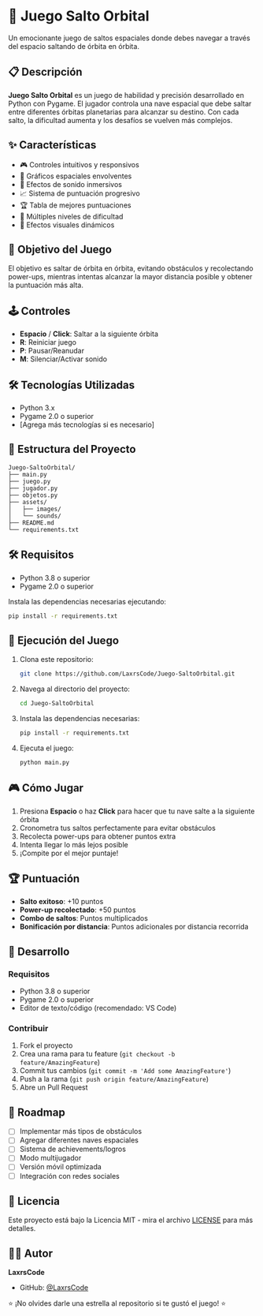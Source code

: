 
# 🚀 Juego Salto Orbital

Un emocionante juego de saltos espaciales donde debes navegar a través del espacio saltando de órbita en órbita.

## 📋 Descripción

**Juego Salto Orbital** es un juego de habilidad y precisión desarrollado en Python con Pygame. El jugador controla una nave espacial que debe saltar entre diferentes órbitas planetarias para alcanzar su destino. Con cada salto, la dificultad aumenta y los desafíos se vuelven más complejos.

## ✨ Características

- 🎮 Controles intuitivos y responsivos
- 🌌 Gráficos espaciales envolventes
- 🎵 Efectos de sonido inmersivos
- 📈 Sistema de puntuación progresivo
- 🏆 Tabla de mejores puntuaciones
- 🎯 Múltiples niveles de dificultad
- 🌟 Efectos visuales dinámicos

## 🎯 Objetivo del Juego

El objetivo es saltar de órbita en órbita, evitando obstáculos y recolectando power-ups, mientras intentas alcanzar la mayor distancia posible y obtener la puntuación más alta.

## 🕹️ Controles

- **Espacio** / **Click**: Saltar a la siguiente órbita
- **R**: Reiniciar juego
- **P**: Pausar/Reanudar
- **M**: Silenciar/Activar sonido

## 🛠️ Tecnologías Utilizadas

- Python 3.x
- Pygame 2.0 o superior
- [Agrega más tecnologías si es necesario]

## 📁 Estructura del Proyecto

```
Juego-SaltoOrbital/
├── main.py
├── juego.py
├── jugador.py
├── objetos.py
├── assets/
│   ├── images/
│   └── sounds/
├── README.md
└── requirements.txt
```

## 🛠️ Requisitos

- Python 3.8 o superior
- Pygame 2.0 o superior

Instala las dependencias necesarias ejecutando:

```bash
pip install -r requirements.txt
```

## 🚀 Ejecución del Juego

1. Clona este repositorio:
    ```bash
    git clone https://github.com/LaxrsCode/Juego-SaltoOrbital.git
    ```

2. Navega al directorio del proyecto:
    ```bash
    cd Juego-SaltoOrbital
    ```

3. Instala las dependencias necesarias:
    ```bash
    pip install -r requirements.txt
    ```

4. Ejecuta el juego:
    ```bash
    python main.py
    ```

## 🎮 Cómo Jugar

1. Presiona **Espacio** o haz **Click** para hacer que tu nave salte a la siguiente órbita
2. Cronometra tus saltos perfectamente para evitar obstáculos
3. Recolecta power-ups para obtener puntos extra
4. Intenta llegar lo más lejos posible
5. ¡Compite por el mejor puntaje!

## 🏆 Puntuación

- **Salto exitoso**: +10 puntos
- **Power-up recolectado**: +50 puntos
- **Combo de saltos**: Puntos multiplicados
- **Bonificación por distancia**: Puntos adicionales por distancia recorrida

## 🔧 Desarrollo

### Requisitos

- Python 3.8 o superior
- Pygame 2.0 o superior
- Editor de texto/código (recomendado: VS Code)

### Contribuir

1. Fork el proyecto
2. Crea una rama para tu feature (`git checkout -b feature/AmazingFeature`)
3. Commit tus cambios (`git commit -m 'Add some AmazingFeature'`)
4. Push a la rama (`git push origin feature/AmazingFeature`)
5. Abre un Pull Request

## 📝 Roadmap

- [ ] Implementar más tipos de obstáculos
- [ ] Agregar diferentes naves espaciales
- [ ] Sistema de achievements/logros
- [ ] Modo multijugador
- [ ] Versión móvil optimizada
- [ ] Integración con redes sociales

## 📄 Licencia

Este proyecto está bajo la Licencia MIT - mira el archivo [LICENSE](LICENSE) para más detalles.

## 👨‍💻 Autor

**LaxrsCode**  
- GitHub: [@LaxrsCode](https://github.com/LaxrsCode)

⭐ ¡No olvides darle una estrella al repositorio si te gustó el juego! ⭐
